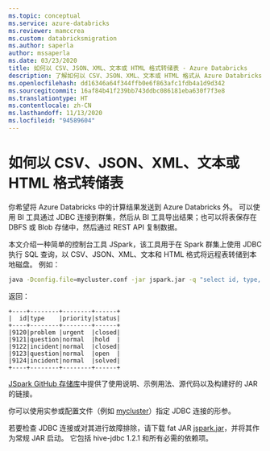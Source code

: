 ```yaml
---
ms.topic: conceptual
ms.service: azure-databricks
ms.reviewer: mamccrea
ms.custom: databricksmigration
ms.author: saperla
author: mssaperla
ms.date: 03/23/2020
title: 如何以 CSV、JSON、XML、文本或 HTML 格式转储表 - Azure Databricks
description: 了解如何以 CSV、JSON、XML、文本或 HTML 格式从 Azure Databricks 输出表。
ms.openlocfilehash: dd16346a64f344ffb0e6f863afc1fdb4a1d9d342
ms.sourcegitcommit: 16af84b41f239bb743ddbc086181eba630f7f3e8
ms.translationtype: HT
ms.contentlocale: zh-CN
ms.lasthandoff: 11/13/2020
ms.locfileid: "94589604"
---
```

# <a name="how-to-dump-tables-in-csv-json-xml-text-or-html-format"></a>如何以 CSV、JSON、XML、文本或 HTML 格式转储表

你希望将 Azure Databricks 中的计算结果发送到 Azure Databricks 外。
可以使用 BI 工具通过 JDBC 连接到群集，然后从 BI 工具导出结果；也可以将表保存在 DBFS 或 Blob 存储中，然后通过 REST API 复制数据。

本文介绍一种简单的控制台工具 JSpark，该工具用于在 Spark 群集上使用 JDBC 执行 SQL 查询，以 CSV、JSON、XML、文本和 HTML 格式将远程表转储到本地磁盘。 例如：

```bash
java -Dconfig.file=mycluster.conf -jar jspark.jar -q "select id, type, priority, status from tickets limit 5"
```

返回：

```
+----+--------+--------+------+
|  id|type    |priority|status|
+----+--------+--------+------+
|9120|problem |urgent  |closed|
|9121|question|normal  |hold  |
|9122|incident|normal  |closed|
|9123|question|normal  |open  |
|9124|incident|normal  |solved|
+----+--------+--------+------+
```

[JSpark GitHub 存储库](https://github.com/MaxGekk/jspark)中提供了使用说明、示例用法、源代码以及构建好的 JAR 的链接。

你可以使用实参或配置文件（例如 [mycluster](https://github.com/MaxGekk/jspark/blob/master/src/main/resources/mycluster.conf)）指定 JDBC 连接的形参。

若要检查 JDBC 连接或对其进行故障排除，请下载 fat JAR [jspark.jar](https://bintray.com/maxgekk/generic/download_file?file_path=jspark.jar)，并将其作为常规 JAR 启动。
它包括 hive-jdbc 1.2.1 和所有必需的依赖项。